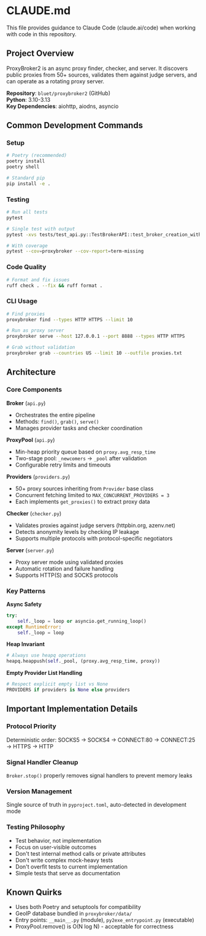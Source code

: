 # CLAUDE.md

This file provides guidance to Claude Code (claude.ai/code) when working with code in this repository.

## Project Overview

ProxyBroker2 is an async proxy finder, checker, and server. It discovers public proxies from 50+ sources, validates them against judge servers, and can operate as a rotating proxy server.

**Repository**: `bluet/proxybroker2` (GitHub)  
**Python**: 3.10-3.13  
**Key Dependencies**: aiohttp, aiodns, asyncio

## Common Development Commands

### Setup
```bash
# Poetry (recommended)
poetry install
poetry shell

# Standard pip
pip install -e .
```

### Testing
```bash
# Run all tests
pytest

# Single test with output
pytest -xvs tests/test_api.py::TestBrokerAPI::test_broker_creation_without_queue

# With coverage
pytest --cov=proxybroker --cov-report=term-missing
```

### Code Quality
```bash
# Format and fix issues
ruff check . --fix && ruff format .
```

### CLI Usage
```bash
# Find proxies
proxybroker find --types HTTP HTTPS --limit 10

# Run as proxy server
proxybroker serve --host 127.0.0.1 --port 8888 --types HTTP HTTPS

# Grab without validation
proxybroker grab --countries US --limit 10 --outfile proxies.txt
```

## Architecture

### Core Components

**Broker** (`api.py`)
- Orchestrates the entire pipeline
- Methods: `find()`, `grab()`, `serve()`
- Manages provider tasks and checker coordination

**ProxyPool** (`api.py`)
- Min-heap priority queue based on `proxy.avg_resp_time`
- Two-stage pool: `_newcomers` → `_pool` after validation
- Configurable retry limits and timeouts

**Providers** (`providers.py`)
- 50+ proxy sources inheriting from `Provider` base class
- Concurrent fetching limited to `MAX_CONCURRENT_PROVIDERS = 3`
- Each implements `get_proxies()` to extract proxy data

**Checker** (`checker.py`)
- Validates proxies against judge servers (httpbin.org, azenv.net)
- Detects anonymity levels by checking IP leakage
- Supports multiple protocols with protocol-specific negotiators

**Server** (`server.py`)
- Proxy server mode using validated proxies
- Automatic rotation and failure handling
- Supports HTTP(S) and SOCKS protocols

### Key Patterns

**Async Safety**
```python
try:
    self._loop = loop or asyncio.get_running_loop()
except RuntimeError:
    self._loop = loop
```

**Heap Invariant**
```python
# Always use heapq operations
heapq.heappush(self._pool, (proxy.avg_resp_time, proxy))
```

**Empty Provider List Handling**
```python
# Respect explicit empty list vs None
PROVIDERS if providers is None else providers
```

## Important Implementation Details

### Protocol Priority
Deterministic order: SOCKS5 → SOCKS4 → CONNECT:80 → CONNECT:25 → HTTPS → HTTP

### Signal Handler Cleanup
`Broker.stop()` properly removes signal handlers to prevent memory leaks

### Version Management
Single source of truth in `pyproject.toml`, auto-detected in development mode

### Testing Philosophy
- Test behavior, not implementation
- Focus on user-visible outcomes
- Don't test internal method calls or private attributes
- Don't write complex mock-heavy tests
- Don't overfit tests to current implementation
- Simple tests that serve as documentation

## Known Quirks

- Uses both Poetry and setuptools for compatibility
- GeoIP database bundled in `proxybroker/data/`
- Entry points: `__main__.py` (module), `py2exe_entrypoint.py` (executable)
- ProxyPool.remove() is O(N log N) - acceptable for correctness